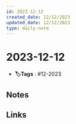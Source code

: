 ```yaml
---
id: 2023-12-12
created_date: 12/12/2023
updated_date: 12/12/2023
type: daily-note
---
```


# 2023-12-12
- **🏷️Tags** : #12-2023  

## Notes

## Links
